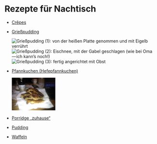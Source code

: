 Rezepte für Nachtisch
=====================

* [Crêpes](Crepes.md)
* [Grießpudding](Grießpudding.txt)

  <img src="../../pics/Grießpudding.1.jpg" width="30%" alt="Grießpudding (1): von der heißen Platte genommen und mit Eigelb verrührt" title="Grießpudding (1):&#10;von der heißen Platte genommen und mit Eigelb verrührt" />
  <img src="../../pics/Grießpudding.2.jpg" width="30%" alt="Grießpudding (2): Eischnee, mit der Gabel geschlagen (wie bei Oma — ich kann’s noch!)" title="Grießpudding (2):&#10;Eischnee, mit der Gabel geschlagen&#10;(wie bei Oma — ich kann’s noch!)" />
  <img src="../../pics/Grießpudding.3.jpg" width="30%" alt="Grießpudding (3): fertig angerichtet mit Obst" title="Grießpudding (3):&#10;fertig angerichtet mit Obst" />
* [Pfannkuchen (Hefepfannkuchen)](Pfannkuchen.htm)

  <img src="../../pics/Pfannkuchen.jpg" width="30%" alt="Pfannkuchen: Pannekōche, eßbereit" title="Pfannkuchen:&#10;Pannekōche, eßbereit" />
* [Porridge „zuhause“](Porridge.txt)
* [Pudding](pudding.md)
* [Waffeln](waffeln.md)
